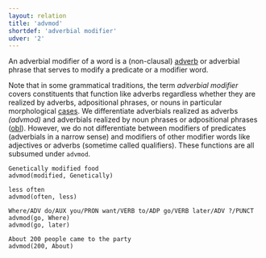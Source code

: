 ```yaml
---
layout: relation
title: 'advmod'
shortdef: 'adverbial modifier'
udver: '2'
---
```


An adverbial modifier of a word is a (non-clausal) [adverb](u-pos/ADV)
or adverbial phrase that serves to modify a predicate or a modifier word.

Note that in some grammatical traditions, the term _adverbial modifier_ covers
constituents that function like adverbs regardless whether they are realized
by adverbs, adpositional phrases, or nouns in particular morphological 
[cases](u-feat/Case).
We differentiate adverbials realized as adverbs _(advmod)_ and
adverbials realized by noun phrases or adpositional phrases
([obl]()). However, we do not differentiate between modifiers of predicates
(adverbials in a narrow sense) and modifiers of other modifier words like
adjectives or adverbs (sometime called qualifiers). These functions are all
subsumed under `advmod`.

~~~ sdparse
Genetically modified food
advmod(modified, Genetically)
~~~

~~~ sdparse
less often
advmod(often, less)
~~~

~~~ sdparse
Where/ADV do/AUX you/PRON want/VERB to/ADP go/VERB later/ADV ?/PUNCT
advmod(go, Where)
advmod(go, later)
~~~

~~~ sdparse
About 200 people came to the party
advmod(200, About)
~~~

